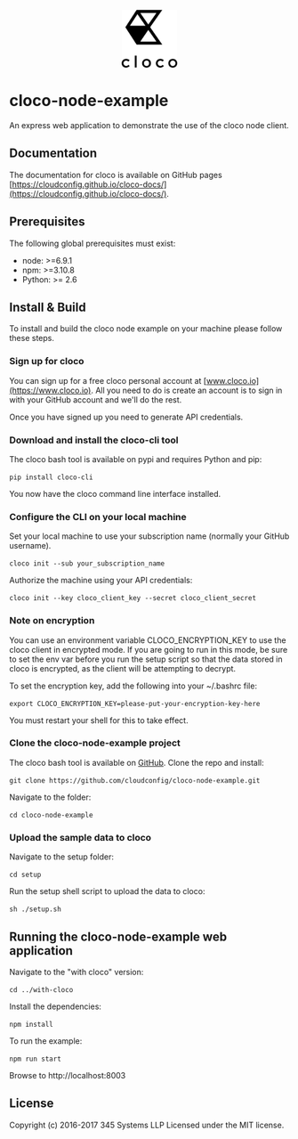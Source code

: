<p align="center">
  <img src="https://raw.githubusercontent.com/cloudconfig/cloco-docs/master/source/images/logo.png" width="100" height="104" />
</p>

# cloco-node-example
An express web application to demonstrate the use of the cloco node client.

## Documentation

The documentation for cloco is available on GitHub pages [https://cloudconfig.github.io/cloco-docs/](https://cloudconfig.github.io/cloco-docs/).

## Prerequisites
The following global prerequisites must exist:
- node: >=6.9.1
- npm: >=3.10.8
- Python: >= 2.6

## Install & Build
To install and build the cloco node example on your machine please follow these steps.

### Sign up for cloco

You can sign up for a free cloco personal account at [www.cloco.io](https://www.cloco.io).  All you need to do is create an account is to sign in with your GitHub account and we'll do the rest.

Once you have signed up you need to generate API credentials.

### Download and install the cloco-cli tool

The cloco bash tool is available on pypi and requires Python and pip:

`pip install cloco-cli`

You now have the cloco command line interface installed.

### Configure the CLI on your local machine

Set your local machine to use your subscription name (normally your GitHub username).

`cloco init --sub your_subscription_name`

Authorize the machine using your API credentials:

`cloco init --key cloco_client_key --secret cloco_client_secret`

### Note on encryption

You can use an environment variable CLOCO_ENCRYPTION_KEY to use the cloco client in encrypted mode.  If you are going to run in this mode, be sure to set the env var before you run the setup script so that the data stored in cloco is encrypted, as the client will be attempting to decrypt.

To set the encryption key, add the following into your ~/.bashrc file:

`export CLOCO_ENCRYPTION_KEY=please-put-your-encryption-key-here`

You must restart your shell for this to take effect.

### Clone the cloco-node-example project

The cloco bash tool is available on [GitHub](https://github.com/cloudconfig/cloco-node-example).  Clone the repo and install:

`git clone https://github.com/cloudconfig/cloco-node-example.git`

Navigate to the folder:

`cd cloco-node-example`

### Upload the sample data to cloco

Navigate to the setup folder:

`cd setup`

Run the setup shell script to upload the data to cloco:

`sh ./setup.sh`

## Running the cloco-node-example web application

Navigate to the "with cloco" version:

`cd ../with-cloco`

Install the dependencies:

`npm install`

To run the example:

`npm run start`

Browse to http://localhost:8003

## License
Copyright (c) 2016-2017 345 Systems LLP
Licensed under the MIT license.
